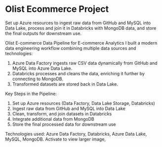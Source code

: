 # Olist Ecommerce Project
Set up Azure resources to ingest raw data from GitHub and MySQL into Data Lake, process and join it in Databricks with MongoDB data, and store the final outputs for downstream use.

Olist E-commerce Data Pipeline for E-commerce Analytics
I built a modern data engineering workflow combining multiple data sources and technologies:

1. Azure Data Factory ingests raw CSV data dynamically from GitHub and MySQL into Azure Data Lake.
2. Databricks processes and cleans the data, enriching it further by connecting to MongoDB.
3. Transformed datasets are stored back in Data Lake.

Key Steps in the Pipeline:
1. Set up Azure resources (Data Factory, Data Lake Storage, Databricks)
2. Ingest raw data from GitHub and MySQL into Data Lake
3. Clean, transform, and join datasets in Databricks
4. Integrate additional data from MongoDB
5. Store the final processed data for downstream use

Technologies used: Azure Data Factory, Databricks, Azure Data Lake, MySQL, MongoDB.
Activate to view larger image,
